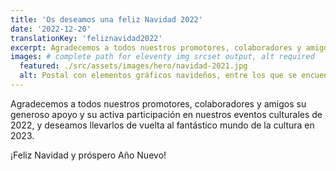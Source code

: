 ```yaml
---
title: 'Os deseamos una feliz Navidad 2022'
date: '2022-12-20'
translationKey: 'feliznavidad2022'
excerpt: Agradecemos a todos nuestros promotores, colaboradores y amigos su generoso apoyo y su activa participación en nuestros eventos culturales de 2022.
images: # complete path for eleventy img srcset output, alt required
  featured: ./src/assets/images/hero/navidad-2021.jpg
  alt: Postal con elementos gráficos navideños, entre los que se encuentra el logotipo de la Fundación Goethe
---
```


Agradecemos a todos nuestros promotores, colaboradores y amigos su generoso apoyo y su activa participación en nuestros eventos culturales de 2022, y deseamos llevarlos de vuelta al fantástico mundo de la cultura en 2023.

¡Feliz Navidad y próspero Año Nuevo!
